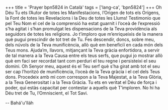 +++
title = 'Prayer bpn5824 in Català'
tags = ['lang-ca', 'bpn5824']
+++
Oh Déu Tu ets l’Autor de totes les Manifestacions, l’Origen de tots els Orígens, la Font de totes les Revelacions i la Deu de totes les Llums! Testimonio que pel Teu Nom el cel de la comprensió ha estat guarnit i l’oceà de l’expressió s’ha agitat i s’han promulgat les dispensacions de la Teva providència als seguidors de totes les religions.
Jo t’imploro que m’enriqueixis de la manera què pugui prescindir de tot tret de Tu. Fes descendir, doncs, sobre meu, dels núvols de la Teva munificència, allò què em beneficiï en cada món dels Teus mons. Ajuda’m, llavors, mitjançant la Teva gràcia enfortidora, a servir de tal manera a la Teva Causa entre els teus serfs, que pugui jo mostrar allò què em faci ser recordat tant com perduri el teu regne i persisteixi el seu domini. 
Oh Senyor meu, aquest és el Teu serf què s’ha girat amb tot el seu ser cap l’horitzó de munificència, l’oceà de la Teva gràcia i el cel dels Teus dons. Procedeix amb mi com correspon a la Teva Majestat, a la Teva Glòria, a la Teva Generositat i a la Teva Gràcia.
Tu ets en veritat el Déu de força i poder, qui estàs capacitat per contestar a aquells què T’imploren. No hi ha Déu tret de Tu, l’Omniscient, el Tot Savi.

-- Bahá'u'lláh
